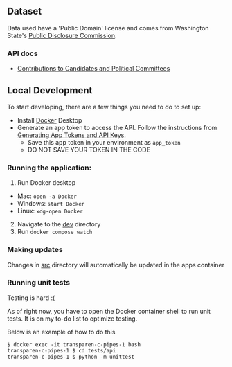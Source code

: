 ## Dataset
Data used have a 'Public Domain' license and comes from Washington State's [Public Disclosure Commission].

### API docs
- [Contributions to Candidates and Political Committees]


## Local Development
To start developing, there are a few things you need to do to set up:
 - Install [Docker] Desktop
 - Generate an app token to access the API. Follow the instructions from [Generating App Tokens and API Keys]. 
   - Save this app token in your environment as `app_token`
   - DO NOT SAVE YOUR TOKEN IN THE CODE

### Running the application:
1. Run Docker desktop 
  - Mac: `open -a Docker` 
  - Windows: `start Docker`
  - Linux: `xdg-open Docker`
2. Navigate to the [dev] directory
3. Run `docker compose watch`


### Making updates
Changes in [src] directory will automatically be updated in the apps container

### Running unit tests
Testing is hard :(

As of right now, you have to open the Docker container shell to run unit tests. It is on my to-do list to optimize testing.

Below is an example of how to do this
```
$ docker exec -it transparen-c-pipes-1 bash
transparen-c-pipes-1 $ cd tests/api
transparen-c-pipes-1 $ python -m unittest
```

[Contributions to Candidates and Political Committees]: https://dev.socrata.com/foundry/data.wa.gov/kv7h-kjye
[Public Disclosure Commission]: https://pdc.wa.gov/
[dev]: ./dev
[src]: ./src
[Docker]: https://docs.docker.com/engine/install/
[Generating App Tokens and API Keys]: https://support.socrata.com/hc/en-us/articles/210138558-Generating-App-Tokens-and-API-Keys
